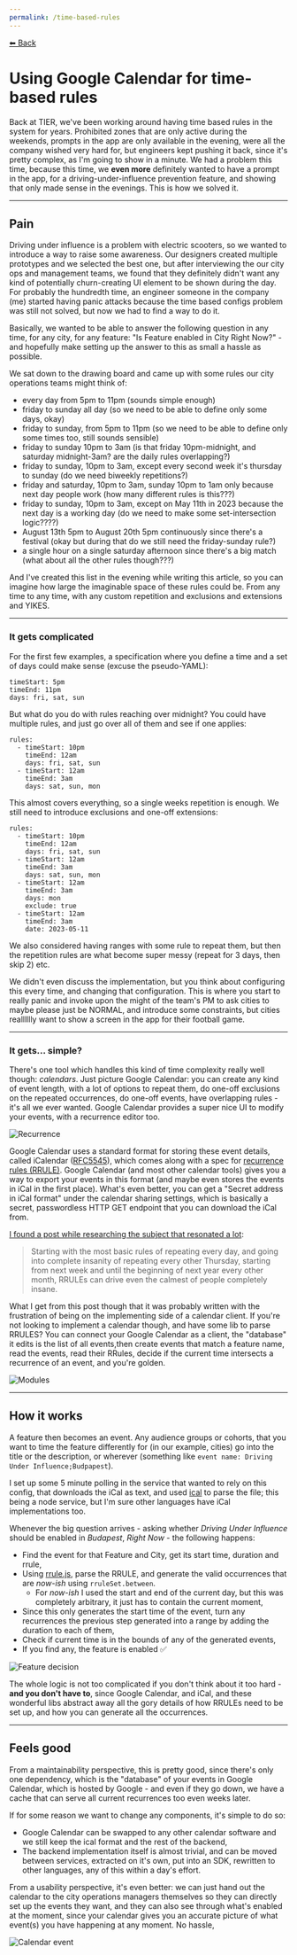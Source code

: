 ```yaml
---
permalink: /time-based-rules
---
```


[⬅ Back](/) 

# Using Google Calendar for time-based rules

Back at TIER, we've been working around having time based rules in the system for years. Prohibited zones that are only active during the weekends, prompts in the app are only available in the evening, <some other example> were all the company wished very hard for, but engineers kept pushing it back, since it's pretty complex, as I'm going to show in a minute.
We had a problem this time, because this time, we **even more** definitely wanted to have a prompt in the app, for a driving-under-influence prevention feature, and showing that only made sense in the evenings. This is how we solved it.

___

## Pain

Driving under influence is a problem with electric scooters, so we wanted to introduce a way to raise some awareness. Our designers created multiple prototypes and we selected the best one, but after interviewing the our city ops and management teams, we found that they definitely didn't want any kind of potentially churn-creating UI element to be shown during the day. For probably the hundredth time, an engineer someone in the company (me) started having panic attacks because the time based configs problem was still not solved, but now we had to find a way to do it.

Basically, we wanted to be able to answer the following question in any time, for any city, for any feature: "Is Feature enabled in City Right Now?" - and hopefully make setting up the answer to this as small a hassle as possible.

We sat down to the drawing board and came up with some rules our city operations teams might think of:

- every day from 5pm to 11pm (sounds simple enough)
- friday to sunday all day (so we need to be able to define only some days, okay)
- friday to sunday, from 5pm to 11pm (so we need to be able to define only some times too, still sounds sensible)
- friday to sunday 10pm to 3am (is that friday 10pm-midnight, and saturday midnight-3am? are the daily rules overlapping?)
- friday to sunday, 10pm to 3am, except every second week it's thursday to sunday (do we need biweekly repetitions?)
- friday and saturday, 10pm to 3am, sunday 10pm to 1am only because next day people work (how many different rules is this???)
- friday to sunday, 10pm to 3am, except on May 11th in 2023 because the next day is a working day (do we need to make some set-intersection logic????)
- August 13th 5pm to August 20th 5pm continuously since there's a festival (okay but during that do we still need the friday-sunday rule?)
- a single hour on a single saturday afternoon since there's a big match (what about all the other rules though???)

And I've created this list in the evening while writing this article, so you can imagine how large the imaginable space of these rules could be. From any time to any time, with any custom repetition and exclusions and extensions and YIKES.

___

### It gets complicated

For the first few examples, a specification where you define a time and a set of days could make sense (excuse the pseudo-YAML):

```
timeStart: 5pm
timeEnd: 11pm
days: fri, sat, sun
```

But what do you do with rules reaching over midnight? You could have multiple rules, and just go over all of them and see if one applies:

```
rules:
  - timeStart: 10pm
    timeEnd: 12am
    days: fri, sat, sun
  - timeStart: 12am
    timeEnd: 3am
    days: sat, sun, mon
```

This almost covers everything, so a single weeks repetition is enough. We still need to introduce exclusions and one-off extensions:

```
rules:
  - timeStart: 10pm
    timeEnd: 12am
    days: fri, sat, sun
  - timeStart: 12am
    timeEnd: 3am
    days: sat, sun, mon
  - timeStart: 12am
    timeEnd: 3am
    days: mon
    exclude: true
  - timeStart: 12am
    timeEnd: 3am
    date: 2023-05-11
```

We also considered having ranges with some rule to repeat them, but then the repetition rules are what become super messy (repeat for 3 days, then skip 2) etc.

We didn't even discuss the implementation, but you think about configuring this every time, and changing that configuration. This is where you start to really panic and invoke upon the might of the team's PM to ask cities to maybe please just be NORMAL, and introduce some constraints, but cities realllllly want to show a screen in the app for their football game.

___

### It gets... simple?

There's one tool which handles this kind of time complexity really well though: _calendars_. Just picture Google Calendar: you can create any kind of event length, with a lot of options to repeat them, do one-off exclusions on the repeated occurrences, do one-off events, have overlapping rules - it's all we ever wanted. Google Calendar provides a super nice UI to modify your events, with a recurrence editor too.

![Recurrence](./time-based-rules/recurrence.PNG)

Google Calendar uses a standard format for storing these event details, called iCalendar ([RFC5545](https://datatracker.ietf.org/doc/html/rfc5545)), which comes along with a spec for [recurrence rules (RRULE)](https://datatracker.ietf.org/doc/html/rfc5545#section-3.3.10). Google Calendar (and most other calendar tools) gives you a way to export your events in this format (and maybe even stores the events in iCal in the first place). What's even better, you can get a "Secret address in iCal format" under the calendar sharing settings, which is basically a secret, passwordless HTTP GET endpoint that you can download the iCal from.

[I found a post while researching the subject that resonated a lot](https://mamchenkov.net/wordpress/2017/11/21/rrule-will-make-you-hate-calendars/):

 > Starting with the most basic rules of repeating every day, and going into complete insanity of repeating every other Thursday, starting from next week and until the beginning of next year every other month, RRULEs can drive even the calmest of people completely insane.

What I get from this post though that it was probably written with the frustration of being on the implementing side of a calendar client. If you're not looking to implement a calendar though, and have some lib to parse RRULES? You can connect your Google Calendar as a client, the "database" it edits is the list of all events,then create events that match a feature name, read the events, read their RRules, decide if the current time intersects a recurrence of an event, and you're golden.

![Modules](./time-based-rules/modules.png)

___

## How it works

A feature then becomes an event. Any audience groups or cohorts, that you want to time the feature differently for (in our example, cities) go into the title or the description, or wherever (something like `event name: Driving Under Influence;Budpapest`).

I set up some 5 minute polling in the service that wanted to rely on this config, that downloads the iCal as text, and used [ical](https://www.npmjs.com/package/ical) to parse the file; this being a node service, but I'm sure other languages have iCal implementations too.

Whenever the big question arrives - asking whether *Driving Under Influence* should be enabled in *Budapest*, *Right Now* - the following happens:
- Find the event for that Feature and City, get its start time, duration and rrule,
- Using [rrule.js](https://www.npmjs.com/package/rrule), parse the RRULE, and generate the valid occurrences that are *now-ish* using `rruleSet.between`. 
  - For *now-ish* I used the start and end of the current day, but this was completely arbitrary, it just has to contain the current moment,
- Since this only generates the start time of the event, turn any recurrences the previous step generated into a range by adding the duration to each of them,
- Check if current time is in the bounds of any of the generated events,
- If you find any, the feature is enabled ✅

![Feature decision](./time-based-rules/nowish.PNG)

The whole logic is not too complicated if you don't think about it too hard - **and you don't have to**, since Google Calendar, and iCal, and these wonderful libs abstract away all the gory details of how RRULEs need to be set up, and how you can generate all the occurrences.

___

## Feels good

From a maintainability perspective, this is pretty good, since there's only one dependency, which is the "database" of your events in Google Calendar, which is hosted by Google - and even if they go down, we have a cache that can serve all current recurrences too even weeks later.

If for some reason we want to change any components, it's simple to do so: 

- Google Calendar can be swapped to any other calendar software and we still keep the ical format and the rest of the backend,
- The backend implementation itself is almost trivial, and can be moved between services, extracted on it's own, put into an SDK, rewritten to other languages, any of this within a day's effort.

From a usability perspective, it's even better: we can just hand out the calendar to the city operations managers themselves so they can directly set up the events they want, and they can also see through what's enabled at the moment, since your calendar gives you an accurate picture of what event(s) you have happening at any moment. No hassle, 

![Calendar event](./time-based-rules/calcal.PNG)






